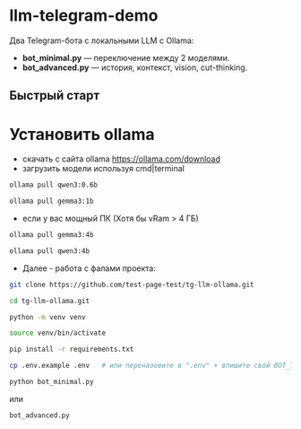 # llm-telegram-demo

Два Telegram-бота с локальными LLM с Ollama:
* **bot_minimal.py** — переключение между 2 моделями.
* **bot_advanced.py** — история, контекст, vision, cut-thinking.

## Быстрый старт

# Установить ollama
* скачать с сайта ollama https://ollama.com/download
* загрузить модели используя cmd|terminal

```bash
ollama pull qwen3:0.6b
```
```bash
ollama pull gemma3:1b
```
* если у вас мощный ПК (Хотя бы vRam > 4 ГБ)

```bash
ollama pull gemma3:4b
```
```bash
ollama pull qwen3:4b
```
* Далее - работа с фалами проекта:
```bash
git clone https://github.com/test-page-test/tg-llm-ollama.git
```
```bash
cd tg-llm-ollama.git
```
```bash
python -m venv venv
```
```bash
source venv/bin/activate
```
```bash
pip install -r requirements.txt
```
```bash
cp .env.example .env   # или переназовите в ".env" + впишите свой BOT_TOKEN
```
```bash
python bot_minimal.py
```
или
```bash
bot_advanced.py
```
